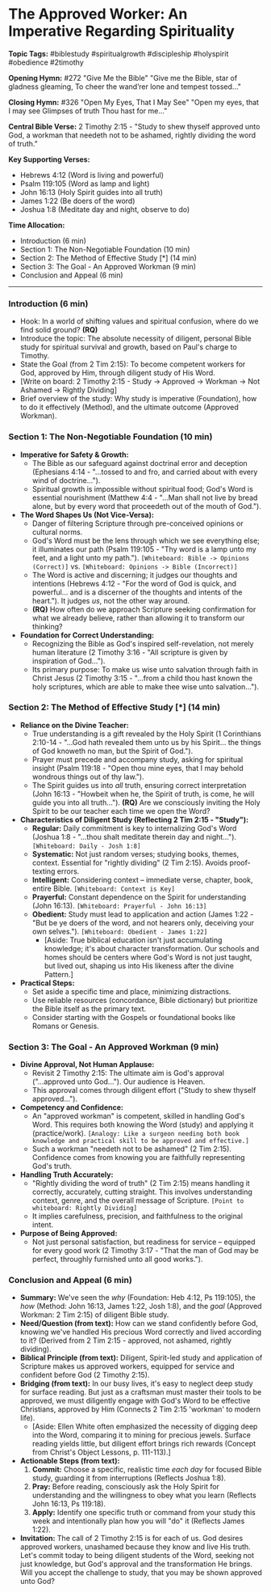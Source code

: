 # The Approved Worker: An Imperative Regarding Spirituality

**Topic Tags:** #biblestudy #spiritualgrowth #discipleship #holyspirit
#obedience #2timothy

**Opening Hymn:** #272 "Give Me the Bible" "Give me the Bible, star of gladness
gleaming, To cheer the wand’rer lone and tempest tossed..."

**Closing Hymn:** #326 "Open My Eyes, That I May See" "Open my eyes, that I may
see Glimpses of truth Thou hast for me..."

**Central Bible Verse:** 2 Timothy 2:15 - "Study to shew thyself approved unto
God, a workman that needeth not to be ashamed, rightly dividing the word of
truth."

**Key Supporting Verses:**

- Hebrews 4:12 (Word is living and powerful)
- Psalm 119:105 (Word as lamp and light)
- John 16:13 (Holy Spirit guides into all truth)
- James 1:22 (Be doers of the word)
- Joshua 1:8 (Meditate day and night, observe to do)

**Time Allocation:**

- Introduction (6 min)
- Section 1: The Non-Negotiable Foundation (10 min)
- Section 2: The Method of Effective Study [*] (14 min)
- Section 3: The Goal - An Approved Workman (9 min)
- Conclusion and Appeal (6 min)

---

### Introduction (6 min)

- Hook: In a world of shifting values and spiritual confusion, where do we find
  solid ground? **(RQ)**
- Introduce the topic: The absolute necessity of diligent, personal Bible study
  for spiritual survival and growth, based on Paul's charge to Timothy.
- State the Goal (from 2 Tim 2:15): To become competent workers for God,
  approved by Him, through diligent study of His Word.
- [Write on board: 2 Timothy 2:15 - Study -> Approved -> Workman -> Not Ashamed
  -> Rightly Dividing]
- Brief overview of the study: Why study is imperative (Foundation), how to do
  it effectively (Method), and the ultimate outcome (Approved Workman).

### Section 1: The Non-Negotiable Foundation (10 min)

- **Imperative for Safety & Growth:**
  - The Bible as our safeguard against doctrinal error and deception (Ephesians
    4:14 - "...tossed to and fro, and carried about with every wind of
    doctrine...").
  - Spiritual growth is impossible without spiritual food; God's Word is
    essential nourishment (Matthew 4:4 - "...Man shall not live by bread alone,
    but by every word that proceedeth out of the mouth of God.").
- **The Word Shapes Us (Not Vice-Versa):**
  - Danger of filtering Scripture through pre-conceived opinions or cultural
    norms.
  - God's Word must be the lens through which we see everything else; it
    illuminates our path (Psalm 119:105 - "Thy word is a lamp unto my feet, and
    a light unto my path."). `[Whiteboard: Bible -> Opinions (Correct)]` vs.
    `[Whiteboard: Opinions -> Bible (Incorrect)]`
  - The Word is active and discerning; it judges our thoughts and intentions
    (Hebrews 4:12 - "For the word of God is quick, and powerful... and is a
    discerner of the thoughts and intents of the heart."). It judges _us_, not
    the other way around.
  - **(RQ)** How often do we approach Scripture seeking confirmation for what we
    already believe, rather than allowing it to transform our thinking?
- **Foundation for Correct Understanding:**
  - Recognizing the Bible as God's inspired self-revelation, not merely human
    literature (2 Timothy 3:16 - "All scripture is given by inspiration of
    God...").
  - Its primary purpose: To make us wise unto salvation through faith in Christ
    Jesus (2 Timothy 3:15 - "...from a child thou hast known the holy
    scriptures, which are able to make thee wise unto salvation...").

### Section 2: The Method of Effective Study [*] (14 min)

- **Reliance on the Divine Teacher:**
  - True understanding is a gift revealed by the Holy Spirit (1 Corinthians
    2:10-14 - "...God hath revealed them unto us by his Spirit... the things of
    God knoweth no man, but the Spirit of God.").
  - Prayer must precede and accompany study, asking for spiritual insight (Psalm
    119:18 - "Open thou mine eyes, that I may behold wondrous things out of thy
    law.").
  - The Spirit guides us into _all_ truth, ensuring correct interpretation (John
    16:13 - "Howbeit when he, the Spirit of truth, is come, he will guide you
    into all truth..."). **(RQ)** Are we consciously inviting the Holy Spirit to
    be our teacher each time we open the Word?
- **Characteristics of Diligent Study (Reflecting 2 Tim 2:15 - "Study"):**
  - **Regular:** Daily commitment is key to internalizing God's Word (Joshua
    1:8 - "...thou shalt meditate therein day and night...").
    `[Whiteboard: Daily - Josh 1:8]`
  - **Systematic:** Not just random verses; studying books, themes, context.
    Essential for "rightly dividing" (2 Tim 2:15). Avoids proof-texting errors.
  - **Intelligent:** Considering context – immediate verse, chapter, book,
    entire Bible. `[Whiteboard: Context is Key]`
  - **Prayerful:** Constant dependence on the Spirit for understanding (John
    16:13). `[Whiteboard: Prayerful - John 16:13]`
  - **Obedient:** Study must lead to application and action (James 1:22 - "But
    be ye doers of the word, and not hearers only, deceiving your own selves.").
    `[Whiteboard: Obedient - James 1:22]`
    - [Aside: True biblical education isn't just accumulating knowledge; it's
      about character transformation. Our schools and homes should be centers
      where God's Word is not just taught, but lived out, shaping us into His
      likeness after the divine Pattern.]
- **Practical Steps:**
  - Set aside a specific time and place, minimizing distractions.
  - Use reliable resources (concordance, Bible dictionary) but prioritize the
    Bible itself as the primary text.
  - Consider starting with the Gospels or foundational books like Romans or
    Genesis.

### Section 3: The Goal - An Approved Workman (9 min)

- **Divine Approval, Not Human Applause:**
  - Revisit 2 Timothy 2:15: The ultimate aim is God's approval ("...approved
    unto God..."). Our audience is Heaven.
  - This approval comes through diligent effort ("Study to shew thyself
    approved...").
- **Competency and Confidence:**
  - An "approved workman" is competent, skilled in handling God's Word. This
    requires both knowing the Word (study) and applying it (practice/work).
    `[Analogy: Like a surgeon needing both book knowledge and practical skill to be approved and effective.]`
  - Such a workman "needeth not to be ashamed" (2 Tim 2:15). Confidence comes
    from knowing you are faithfully representing God's truth.
- **Handling Truth Accurately:**
  - "Rightly dividing the word of truth" (2 Tim 2:15) means handling it
    correctly, accurately, cutting straight. This involves understanding
    context, genre, and the overall message of Scripture.
    `[Point to whiteboard: Rightly Dividing]`
  - It implies carefulness, precision, and faithfulness to the original intent.
- **Purpose of Being Approved:**
  - Not just personal satisfaction, but readiness for service – equipped for
    every good work (2 Timothy 3:17 - "That the man of God may be perfect,
    throughly furnished unto all good works.").

### Conclusion and Appeal (6 min)

- **Summary:** We've seen the _why_ (Foundation: Heb 4:12, Ps 119:105), the
  _how_ (Method: John 16:13, James 1:22, Josh 1:8), and the _goal_ (Approved
  Workman: 2 Tim 2:15) of diligent Bible study.
- **Need/Question (from text):** How can we stand confidently before God,
  knowing we've handled His precious Word correctly and lived according to it?
  (Derived from 2 Tim 2:15 - approved, not ashamed, rightly dividing).
- **Biblical Principle (from text):** Diligent, Spirit-led study and application
  of Scripture makes us approved workers, equipped for service and confident
  before God (2 Timothy 2:15).
- **Bridging (from text):** In our busy lives, it's easy to neglect deep study
  for surface reading. But just as a craftsman must master their tools to be
  approved, we must diligently engage with God's Word to be effective
  Christians, approved by Him (Connects 2 Tim 2:15 'workman' to modern life).
  - [Aside: Ellen White often emphasized the necessity of digging deep into the
    Word, comparing it to mining for precious jewels. Surface reading yields
    little, but diligent effort brings rich rewards (Concept from Christ's
    Object Lessons, p. 111-113).]
- **Actionable Steps (from text):**
  1.  **Commit:** Choose a specific, realistic time _each day_ for focused Bible
      study, guarding it from interruptions (Reflects Joshua 1:8).
  2.  **Pray:** Before reading, consciously ask the Holy Spirit for
      understanding and the willingness to obey what you learn (Reflects John
      16:13, Ps 119:18).
  3.  **Apply:** Identify one specific truth or command from your study this
      week and intentionally plan how you will "do" it (Reflects James 1:22).
- **Invitation:** The call of 2 Timothy 2:15 is for each of us. God desires
  approved workers, unashamed because they know and live His truth. Let's commit
  today to being diligent students of the Word, seeking not just knowledge, but
  God's approval and the transformation He brings. Will you accept the challenge
  to study, that you may be shown approved unto God?
